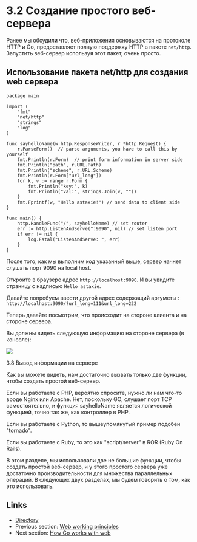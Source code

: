 # 3.2 Создание простого веб-сервера

Ранее мы обсудили что, веб-приложения основываются на протоколе HTTP и Go, предоставляет полную поддержку HTTP в пакете `net/http`. Запустить веб-сервер используя этот пакет, очень просто.

## Использование пакета net/http для создания web сервера

    package main

  	import (
      	"fmt"
      	"net/http"
      	"strings"
      	"log"
  	)
  
  	func sayhelloName(w http.ResponseWriter, r *http.Request) {
      	r.ParseForm()  // parse arguments, you have to call this by yourself
      	fmt.Println(r.Form)  // print form information in server side
      	fmt.Println("path", r.URL.Path)
      	fmt.Println("scheme", r.URL.Scheme)
      	fmt.Println(r.Form["url_long"])
      	for k, v := range r.Form {
          	fmt.Println("key:", k)
          	fmt.Println("val:", strings.Join(v, ""))
      	}
      	fmt.Fprintf(w, "Hello astaxie!") // send data to client side
  	}
  
  	func main() {
      	http.HandleFunc("/", sayhelloName) // set router
      	err := http.ListenAndServe(":9090", nil) // set listen port
      	if err != nil {
          	log.Fatal("ListenAndServe: ", err)
      	}
  	}
  	
После того, как мы выполним код указанный выше, сервер начнет слушать порт 9090 на local host.

Откроите в браузере адрес `http://localhost:9090`. И вы увидите страницу с надписью `Hello astaxie`.

Давайте попробуем ввести другой адрес содержащий аргуметы : `http://localhost:9090/?url_long=111&url_long=222`

Теперь давайте посмотрим, что происходит на стороне клиента и на стороне сервера.

Вы должны видеть следующую информацию на стороне сервера (в консоле):

![](images/3.2.goweb.png?raw=true)

3.8 Вывод информации на сервере

Как вы можете видеть, нам достаточно вызвать только две функции, чтобы создать простой веб-сервер.

Если вы работаете с PHP, вероятно спросите, нужно ли нам что-то вроде Nginx или Apache. Нет, поскольку GO, слушает порт TCP самостоятельно, и функция sayhelloName является логической функцией, точно так же, как контроллер в PHP.

Если вы работаете с Python, то вышеупомянутый пример подобен "tornado".

Если вы работаете с Ruby, то это как "script/server" в ROR (Ruby On Rails).

В этом разделе, мы использовали две не большие функции, чтобы создать простой веб-сервер, и у этого простого сервера уже достаточно производительности для множества параллельных операций. В следующих двух разделах, мы будем говорить о том, как это использовать.

## Links

- [Directory](preface.md)
- Previous section: [Web working principles](03.1.md)
- Next section: [How Go works with web](03.3.md)







